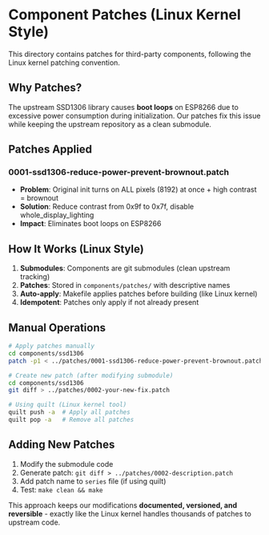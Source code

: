 # Component Patches (Linux Kernel Style)

This directory contains patches for third-party components, following the Linux kernel patching convention.

## Why Patches?

The upstream SSD1306 library causes **boot loops** on ESP8266 due to excessive power consumption during initialization. Our patches fix this issue while keeping the upstream repository as a clean submodule.

## Patches Applied

### 0001-ssd1306-reduce-power-prevent-brownout.patch
- **Problem**: Original init turns on ALL pixels (8192) at once + high contrast = brownout
- **Solution**: Reduce contrast from 0x9f to 0x7f, disable whole_display_lighting
- **Impact**: Eliminates boot loops on ESP8266

## How It Works (Linux Style)

1. **Submodules**: Components are git submodules (clean upstream tracking)
2. **Patches**: Stored in `components/patches/` with descriptive names
3. **Auto-apply**: Makefile applies patches before building (like Linux kernel)
4. **Idempotent**: Patches only apply if not already present

## Manual Operations

```bash
# Apply patches manually
cd components/ssd1306
patch -p1 < ../patches/0001-ssd1306-reduce-power-prevent-brownout.patch

# Create new patch (after modifying submodule)
cd components/ssd1306
git diff > ../patches/0002-your-new-fix.patch

# Using quilt (Linux kernel tool)
quilt push -a  # Apply all patches
quilt pop -a   # Remove all patches
```

## Adding New Patches

1. Modify the submodule code
2. Generate patch: `git diff > ../patches/0002-description.patch`
3. Add patch name to `series` file (if using quilt)
4. Test: `make clean && make`

This approach keeps our modifications **documented, versioned, and reversible** - exactly like the Linux kernel handles thousands of patches to upstream code.